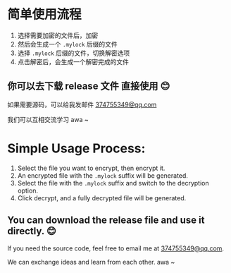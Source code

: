 # 简单使用流程

1. 选择需要加密的文件后，加密  
2. 然后会生成一个 `.mylock` 后缀的文件  
3. 选择 `.mylock` 后缀的文件，切换解密选项  
4. 点击解密后，会生成一个解密完成的文件

## 你可以去下载 release 文件 直接使用 😊

如果需要源码，可以给我发邮件 374755349@qq.com  

我们可以互相交流学习 awa ~

# Simple Usage Process:  

1. Select the file you want to encrypt, then encrypt it.  
2. An encrypted file with the `.mylock` suffix will be generated.  
3. Select the file with the `.mylock` suffix and switch to the decryption option.  
4. Click decrypt, and a fully decrypted file will be generated.  

## You can download the release file and use it directly. 😊

If you need the source code, feel free to email me at 374755349@qq.com.

We can exchange ideas and learn from each other. awa ~

